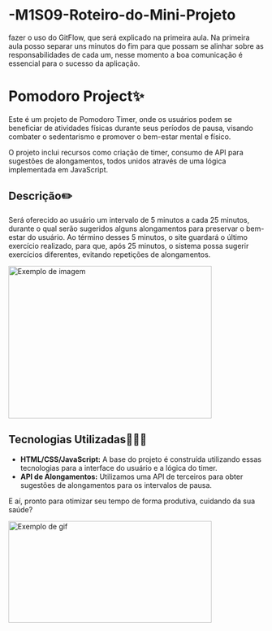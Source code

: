 # -M1S09-Roteiro-do-Mini-Projeto

fazer o uso do GitFlow, que será explicado na primeira aula. Na primeira aula posso separar uns minutos do fim para que possam se alinhar sobre as responsabilidades de cada um, nesse momento a boa comunicação é essencial para o sucesso da aplicação.

# Pomodoro Project✨

Este é um projeto de Pomodoro Timer, onde os usuários podem se beneficiar de atividades físicas durante seus períodos de pausa, visando combater o sedentarismo e promover o bem-estar mental e físico.

O projeto inclui recursos como criação de timer, consumo de API para sugestões de alongamentos, todos unidos através de uma lógica implementada em JavaScript.

## Descrição✏️

Será oferecido ao usuário um intervalo de 5 minutos a cada 25 minutos, durante o qual serão sugeridos alguns alongamentos para preservar o bem-estar do usuário.
Ao término desses 5 minutos, o site guardará o último exercício realizado, para que, após 25 minutos, o sistema possa sugerir exercícios diferentes, evitando repetições de alongamentos.

<img src="https://github.com/BrunoSanzovo/-M1S09-Ex-4---Crie-o-componente-que-mostrar-o-alongamento.git/assets/150201451/9ecd878e-82ed-4a79-86c8-4e7dace944a9.jpg" alt="Exemplo de imagem" width="400px" height="300px">

## Tecnologias Utilizadas👨🏽‍💻

- **HTML/CSS/JavaScript:** A base do projeto é construída utilizando essas tecnologias para a interface do usuário e a lógica do timer.
- **API de Alongamentos:** Utilizamos uma API de terceiros para obter sugestões de alongamentos para os intervalos de pausa.

E aí, pronto para otimizar seu tempo de forma produtiva, cuidando da sua saúde?

<img src="https://github.com/franciscogrimes/pomodoro_project/assets/150201451/e6b1dab5-3a18-4d7b-b1c5-b4f23863df68.gif" alt="Exemplo de gif" width="400px" height="200px">
